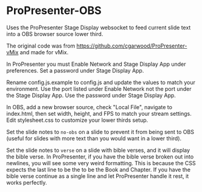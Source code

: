 # ProPresenter-OBS

Uses the ProPresenter Stage Display websocket to feed current slide text into a OBS browser source lower third.

The original code was from https://github.com/cgarwood/ProPresenter-vMix and made for vMix.

In ProPresenter you must Enable Network and Stage Display App under preferences.  Set a password under Stage Display App.

Rename config.js.example to config.js and update the values to match your environment.  Use the port listed under Enable Network not the port under the Stage Display App. Use the password under Stage Display App.

In OBS, add a new browser source, check "Local File", navigate to index.html, then set width, height, and FPS to match your stream settings. Edit stylesheet.css to customize your lower thirds setup.

Set the slide notes to `no-obs` on a slide to prevent it from being sent to OBS (useful for slides with more text than you would want in a lower third).

Set the slide notes to `verse` on a slide with bible verses, and it will display the bible verse. In ProPresenter, if you have the bible verse broken out into newlines, you will see some very weird formatting. This is because the CSS expects the last line to be the to be the Book and Chapter. If you have the bible verse continue as a single line and let ProPresenter handle it rest, it works perfectly.
